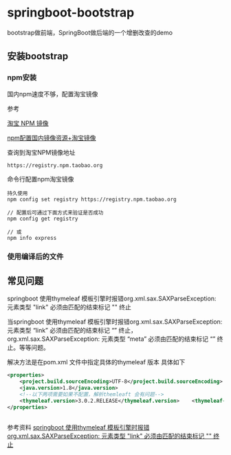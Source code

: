 # springboot-bootstrap

bootstrap做前端，SpringBoot做后端的一个增删改查的demo

## 安装bootstrap

### npm安装

国内npm速度不够，配置淘宝镜像

参考

[淘宝 NPM 镜像](http://npm.taobao.org/)

[npm配置国内镜像资源+淘宝镜像](https://blog.csdn.net/qq_39207948/article/details/79449633)

查询到淘宝NPM镜像地址

```CMD
https://registry.npm.taobao.org
```

命令行配置npm淘宝镜像

```CMD
持久使用 
npm config set registry https://registry.npm.taobao.org
 
// 配置后可通过下面方式来验证是否成功
npm config get registry

// 或
npm info express
```

### 使用编译后的文件

## 常见问题

springboot 使用thymeleaf 模板引擎时报错org.xml.sax.SAXParseException: 元素类型 "link" 必须由匹配的结束标记 "" 终止

当springboot 使用thymeleaf 模板引擎时报错org.xml.sax.SAXParseException: 元素类型 “link” 必须由匹配的结束标记 “” 终止，org.xml.sax.SAXParseException: 元素类型 “meta” 必须由匹配的结束标记 “” 终止。等等问题。

解决方法是在pom.xml 文件中指定具体的thymeleaf 版本 具体如下

```XML
<properties>
	<project.build.sourceEncoding>UTF-8</project.build.sourceEncoding> 	<project.reporting.outputEncoding>UTF-8</project.reporting.outputEncoding>
	<java.version>1.8</java.version>
	<!--以下两项需要如果不配置，解析themleaft 会有问题-->
	<thymeleaf.version>3.0.2.RELEASE</thymeleaf.version> 	<thymeleaf-layout-dialect.version>2.0.5</thymeleaf-layout-dialect.version>
</properties>
 
```

参考资料 [springboot 使用thymeleaf 模板引擎时报错org.xml.sax.SAXParseException: 元素类型 "link" 必须由匹配的结束标记 "" 终止](https://blog.csdn.net/github_38151745/article/details/78191970)